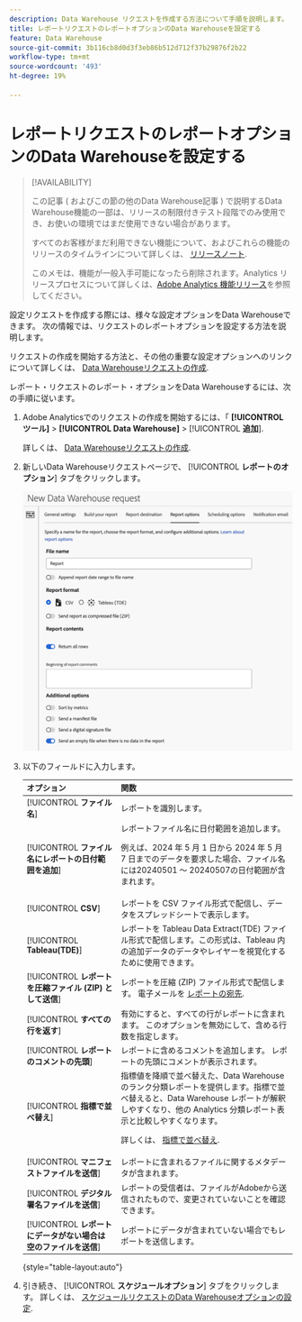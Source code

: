 ```yaml
---
description: Data Warehouse リクエストを作成する方法について手順を説明します。
title: レポートリクエストのレポートオプションのData Warehouseを設定する
feature: Data Warehouse
source-git-commit: 3b116cb8d0d3f3eb86b512d712f37b29876f2b22
workflow-type: tm+mt
source-wordcount: '493'
ht-degree: 19%

---
```


# レポートリクエストのレポートオプションのData Warehouseを設定する

>[!AVAILABILITY]
>
>この記事 ( およびこの節の他のData Warehouse記事 ) で説明するData Warehouse機能の一部は、リリースの制限付きテスト段階でのみ使用でき、お使いの環境ではまだ使用できない場合があります。
>
>すべてのお客様がまだ利用できない機能について、およびこれらの機能のリリースのタイムラインについて詳しくは、 [リリースノート](/help/release-notes/latest.md).
>
>このメモは、機能が一般入手可能になったら削除されます。Analytics リリースプロセスについて詳しくは、[Adobe Analytics 機能リリース](/help/release-notes/releases.md)を参照してください。

設定リクエストを作成する際には、様々な設定オプションをData Warehouseできます。 次の情報では、リクエストのレポートオプションを設定する方法を説明します。

リクエストの作成を開始する方法と、その他の重要な設定オプションへのリンクについて詳しくは、 [Data Warehouseリクエストの作成](/help/export/data-warehouse/create-request/t-dw-create-request.md).

レポート・リクエストのレポート・オプションをData Warehouseするには、次の手順に従います。

1. Adobe Analyticsでのリクエストの作成を開始するには、「 **[!UICONTROL ツール]** > **[!UICONTROL Data Warehouse]** > [!UICONTROL **追加**].

   詳しくは、 [Data Warehouseリクエストの作成](/help/export/data-warehouse/create-request/t-dw-create-request.md).

1. 新しいData Warehouseリクエストページで、 [!UICONTROL **レポートのオプション**] タブをクリックします。

   ![「レポートの宛先」タブ](assets/dw-report-options.png) <!-- update screenshot to include Sort by metrics -->

1. 以下のフィールドに入力します。

   | オプション | 関数 |
   |---------|----------|
   | [!UICONTROL **ファイル名**] | レポートを識別します。 |
   | [!UICONTROL **ファイル名にレポートの日付範囲を追加**] | レポートファイル名に日付範囲を追加します。 <p>例えば、2024 年 5 月 1 日から 2024 年 5 月 7 日までのデータを要求した場合、ファイル名には20240501 ～ 20240507の日付範囲が含まれます。</p> |
   | [!UICONTROL **CSV**] | レポートを CSV ファイル形式で配信し、データをスプレッドシートで表示します。 |
   | [!UICONTROL **Tableau(TDE)**] | レポートを Tableau Data Extract(TDE) ファイル形式で配信します。この形式は、Tableau 内の追加データのデータやレイヤーを視覚化するために使用できます。 |
   | [!UICONTROL **レポートを圧縮ファイル (ZIP) として送信**] | レポートを圧縮 (ZIP) ファイル形式で配信します。 電子メールを [レポートの宛先](/help/export/data-warehouse/create-request/dw-request-report-destinations.md). |
   | [!UICONTROL **すべての行を返す**] | 有効にすると、すべての行がレポートに含まれます。 このオプションを無効にして、含める行数を指定します。 |
   | [!UICONTROL **レポートのコメントの先頭**] | レポートに含めるコメントを追加します。 レポートの先頭にコメントが表示されます。 |
   | [!UICONTROL **指標で並べ替え**] | 指標値を降順で並べ替えた、Data Warehouse のランク分類レポートを提供します。指標で並べ替えると、Data Warehouse レポートが解釈しやすくなり、他の Analytics 分類レポート表示と比較しやすくなります。<p>詳しくは、 [指標で並べ替え](/help/export/data-warehouse/sorting-by-metric.md).</p> |
   | [!UICONTROL **マニフェストファイルを送信**] | レポートに含まれるファイルに関するメタデータが含まれます。<!-- What kind of metadata is included in the manifest file? --> |
   | [!UICONTROL **デジタル署名ファイルを送信**] | レポートの受信者は、ファイルがAdobeから送信されたもので、変更されていないことを確認できます。 |
   | [!UICONTROL **レポートにデータがない場合は空のファイルを送信**] | レポートにデータが含まれていない場合でもレポートを送信します。 |

   {style="table-layout:auto"}

1. 引き続き、 [!UICONTROL **スケジュールオプション**] タブをクリックします。 詳しくは、 [スケジュールリクエストのData Warehouseオプションの設定](/help/export/data-warehouse/create-request/dw-request-scheduling.md).